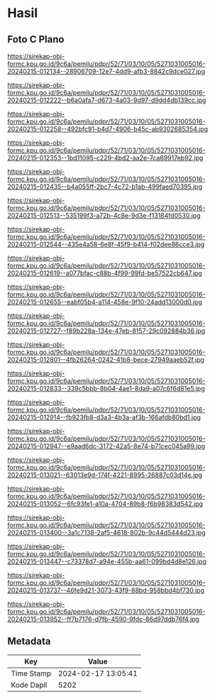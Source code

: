 # Hasil

## Foto C Plano

https://sirekap-obj-formc.kpu.go.id/9c6a/pemilu/pdpr/52/71/03/10/05/5271031005016-20240215-012134--28906709-12e7-4dd9-afb3-8842c9dce027.jpg

https://sirekap-obj-formc.kpu.go.id/9c6a/pemilu/pdpr/52/71/03/10/05/5271031005016-20240215-012222--b6a0afa7-d673-4a03-9d97-d9dd4db139cc.jpg

https://sirekap-obj-formc.kpu.go.id/9c6a/pemilu/pdpr/52/71/03/10/05/5271031005016-20240215-012258--492bfc91-b4d7-4906-b45c-ab9302685354.jpg

https://sirekap-obj-formc.kpu.go.id/9c6a/pemilu/pdpr/52/71/03/10/05/5271031005016-20240215-012353--1bd11095-c229-4bd2-aa2e-7ca69917eb92.jpg

https://sirekap-obj-formc.kpu.go.id/9c6a/pemilu/pdpr/52/71/03/10/05/5271031005016-20240215-012435--b4a055ff-2bc7-4c72-b1ab-499faed70395.jpg

https://sirekap-obj-formc.kpu.go.id/9c6a/pemilu/pdpr/52/71/03/10/05/5271031005016-20240215-012513--535199f3-a72b-4c8e-9d3e-f13184fd0530.jpg

https://sirekap-obj-formc.kpu.go.id/9c6a/pemilu/pdpr/52/71/03/10/05/5271031005016-20240215-012544--435e4a58-6e8f-45f9-b414-f02dee86cce3.jpg

https://sirekap-obj-formc.kpu.go.id/9c6a/pemilu/pdpr/52/71/03/10/05/5271031005016-20240215-012619--a077bfac-c88b-4f99-99fd-be57522cb647.jpg

https://sirekap-obj-formc.kpu.go.id/9c6a/pemilu/pdpr/52/71/03/10/05/5271031005016-20240215-012655--eabf05b4-a114-458e-9f10-24add13000d0.jpg

https://sirekap-obj-formc.kpu.go.id/9c6a/pemilu/pdpr/52/71/03/10/05/5271031005016-20240215-012727--f89b228a-134e-47eb-8157-29c092884b36.jpg

https://sirekap-obj-formc.kpu.go.id/9c6a/pemilu/pdpr/52/71/03/10/05/5271031005016-20240215-012801--4fb26264-0242-41b8-bece-27949aaeb52f.jpg

https://sirekap-obj-formc.kpu.go.id/9c6a/pemilu/pdpr/52/71/03/10/05/5271031005016-20240215-012833--339c5bbb-8b04-4ae1-8da9-a07c6f6d81e5.jpg

https://sirekap-obj-formc.kpu.go.id/9c6a/pemilu/pdpr/52/71/03/10/05/5271031005016-20240215-012914--fb923fb8-d3a3-4b3a-af3b-166afdb80bd1.jpg

https://sirekap-obj-formc.kpu.go.id/9c6a/pemilu/pdpr/52/71/03/10/05/5271031005016-20240215-012947--e9aad6dc-3172-42a5-8e74-b71cec045a99.jpg

https://sirekap-obj-formc.kpu.go.id/9c6a/pemilu/pdpr/52/71/03/10/05/5271031005016-20240215-013021--63013e9d-174f-4221-8995-26887c03d14e.jpg

https://sirekap-obj-formc.kpu.go.id/9c6a/pemilu/pdpr/52/71/03/10/05/5271031005016-20240215-013052--6fc93fe1-a10a-4704-89b8-f6b98383d542.jpg

https://sirekap-obj-formc.kpu.go.id/9c6a/pemilu/pdpr/52/71/03/10/05/5271031005016-20240215-013400--3a1c7138-2af5-4618-802b-9c44d5444d23.jpg

https://sirekap-obj-formc.kpu.go.id/9c6a/pemilu/pdpr/52/71/03/10/05/5271031005016-20240215-013447--c73378d7-a94e-455b-aa61-099bd4d8e126.jpg

https://sirekap-obj-formc.kpu.go.id/9c6a/pemilu/pdpr/52/71/03/10/05/5271031005016-20240215-013737--46fe9d21-3073-43f9-88bd-958bbd4bf730.jpg

https://sirekap-obj-formc.kpu.go.id/9c6a/pemilu/pdpr/52/71/03/10/05/5271031005016-20240215-013952--ff7b7176-d7fb-4590-9fdc-86d97ddb76f4.jpg


## Metadata

| Key        | Value               |
| ---------- | ------------------- |
| Time Stamp | 2024-02-17 13:05:41 |
| Kode Dapil | 5202                |



